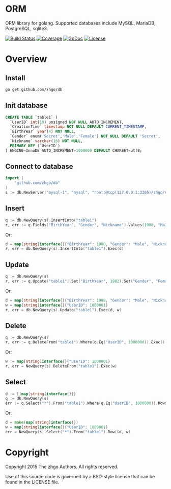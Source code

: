 # ORM

ORM library for golang. Supported databases include MySQL, MariaDB, PostgreSQL, sqlite3.

[![Build Status](https://travis-ci.org/zhgo/db.svg)](https://travis-ci.org/zhgo/db)
[![Coverage](http://gocover.io/_badge/github.com/zhgo/db)](http://gocover.io/github.com/zhgo/db)
[![GoDoc](https://godoc.org/github.com/zhgo/db?status.png)](http://godoc.org/github.com/zhgo/db)
[![License](https://img.shields.io/badge/license-BSD-ff69b4.svg?style=flat)](https://github.com/zhgo/db/blob/master/LICENSE)

# Overview

## Install

```bash
go get github.com/zhgo/db
```

## Init database

```sql
CREATE TABLE `table1` (
  `UserID` int(10) unsigned NOT NULL AUTO_INCREMENT,
  `CreationTime` timestamp NOT NULL DEFAULT CURRENT_TIMESTAMP,
  `BirthYear` year(4) NOT NULL,
  `Gender` enum('Secret','Male','Female') NOT NULL DEFAULT 'Secret',
  `Nickname` varchar(16) NOT NULL,
  PRIMARY KEY (`UserID`)
) ENGINE=InnoDB AUTO_INCREMENT=1000000 DEFAULT CHARSET=utf8;
```

## Connect to database

```go
import (
    "github.com/zhgo/db"
)
s := db.NewServer("mysql-1", "mysql", "root:@tcp(127.0.0.1:3306)/zhgo?charset=utf8")
```

## Insert

```go
q := db.NewQuery(s).InsertInto("table1")
r, err := q.Fields("BirthYear", "Gender", "Nickname").Values(1980, "Male", "Bob").Exec()
```

Or:

```go
d = map[string]interface{}{"BirthYear": 1980, "Gender": "Male", "Nickname": "Bob"}
r, err = db.NewQuery(s).InsertInto("table1").Exec(d)
```

## Update

```go
q := db.NewQuery(s)
r, err := q.Update("table1").Set("BirthYear", 1982).Set("Gender", "Female").Set("Nickname", "Bob").Where(q.Eq("UserID", 1000000)).Exec()
```

Or:

```go
d = map[string]interface{}{"BirthYear": 1988, "Gender": "Male", "Nickname": "C语言"}
w = map[string]interface{}{"UserID": 1000001}
r, err = db.NewQuery(s).Update("table1").Exec(d, w)
```

## Delete

```go
q := db.NewQuery(s)
r, err := q.DeleteFrom("table1").Where(q.Eq("UserID", 1000000)).Exec()
```

Or:

```go
w := map[string]interface{}{"UserID": 1000001}
r, err = NewQuery(s).DeleteFrom("table1").Exec(w)
```

## Select

```go
d := []map[string]interface{}{}
q := db.NewQuery(s)
err := q.Select("*").From("table1").Where(q.Eq("UserID", 1000000)).Rows(&d)
```

Or:

```go
d = make(map[string]interface{})
w = map[string]interface{}{"UserID": 1000001}
err = NewQuery(s).Select("*").From("table1").Row(&d, w)
```

# Copyright

Copyright 2015 The zhgo Authors. All rights reserved.

Use of this source code is governed by a BSD-style license that can be found in the LICENSE file.
